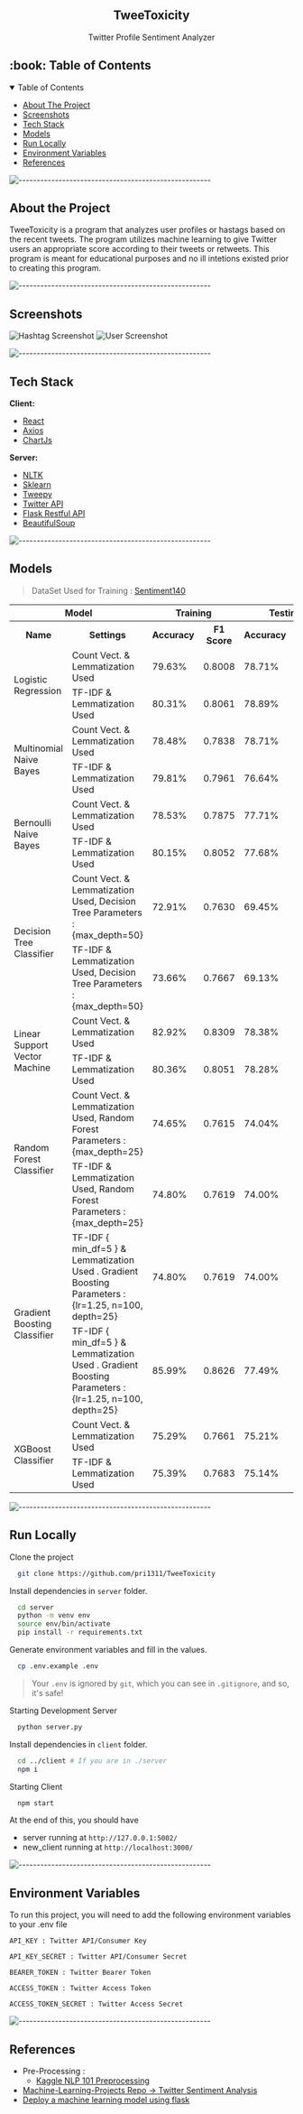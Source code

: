 <div id="top"></div>
<br />
<div align="center">

  <h2 align="center">TweeToxicity</h2>

  <p align="center">
    Twitter Profile Sentiment Analyzer 
  </p>
</div>



<!-- TABLE OF CONTENTS -->
<h2 id="table-of-contents"> :book: Table of Contents</h2>
<details open="open">
  <summary>Table of Contents</summary>
  <ul>
    <li><a href="#about-the-project">  About The Project</a></li>
    <li><a href="#screenshots">  Screenshots</a></li>
    <li><a href="#tech-stack"> Tech Stack</a></li>
    <li><a href="#models">  Models</a></li>
    <li><a href="#run-locally">  Run Locally</a></li>
    <li><a href="#environment-variables">  Environment Variables</a></li>
    <li><a href="#references"> References</a></li>

  </ul>
</details>



![-----------------------------------------------------](https://raw.githubusercontent.com/andreasbm/readme/master/assets/lines/rainbow.png)    

## About the Project


TweeToxicity is a program that analyzes user profiles or hastags based on the recent tweets. The program utilizes machine learning to give Twitter users an appropriate score according to their tweets or retweets. This program is meant for educational purposes and no ill intetions existed prior to creating this program.


![-----------------------------------------------------](https://raw.githubusercontent.com/andreasbm/readme/master/assets/lines/rainbow.png)

## Screenshots

![Hashtag Screenshot](https://github.com/pri1311/TweeToxicity/blob/master/screenshots/hashtag.png)
![User Screenshot](https://github.com/pri1311/TweeToxicity/blob/master/screenshots/profile.png)

  ![-----------------------------------------------------](https://raw.githubusercontent.com/andreasbm/readme/master/assets/lines/rainbow.png)
## Tech Stack

**Client:**
- [React](https://reactjs.org/)
- [Axios](https://axios-http.com/)
- [ChartJs](https://www.chartjs.org/)

**Server:** 
- [NLTK](https://www.nltk.org/)
- [Sklearn](https://scikit-learn.org/stable/index.html)
- [Tweepy](https://github.com/tweepy/tweepy)
- [Twitter API](https://developer.twitter.com/en)
- [Flask Restful API](https://flask-restful.readthedocs.io/en/latest/)
- [BeautifulSoup](https://pypi.org/project/beautifulsoup4/)


![-----------------------------------------------------](https://raw.githubusercontent.com/andreasbm/readme/master/assets/lines/rainbow.png) 

## Models

> DataSet Used for Training : [Sentiment140](https://www.kaggle.com/kazanova/sentiment140)

<table>
	<tr>
	<th colspan="2">
		Model
	</th>
	<th colspan="2" >
		Training
	</th>
	<th colspan="2" >
		Testing
	</th>
   </tr>
  <tr>
    <th>Name</th>
    <th>Settings</th>
    <th>Accuracy </th>
    <th>F1 Score</th>
    <th>Accuracy</th>
    <th>F1 Score</th>
  </tr>
    <tr>
	  <td rowspan="2" >Logistic Regression </td>
	  <td>Count Vect. & Lemmatization Used</td>
	  <td>79.63%</td>
	  <td>0.8008</td>
	  <td>78.71%</td>
	  <td>0.7929</td>
  </tr>
     <tr>
	  <td>TF-IDF & Lemmatization Used</td>
	  <td>80.31%</td>
	  <td>0.8061</td>
	  <td>78.89%</td>
	  <td>0.7930</td>
  </tr>
  <tr>
	  <td rowspan="2" >Multinomial Naive Bayes </td>
	  <td>Count Vect. & Lemmatization Used</td>
	  <td>78.48%</td>
	  <td>0.7838</td>
	  <td>78.71%</td>
	  <td>0.7756</td>
  </tr>
     <tr>
	  <td>TF-IDF & Lemmatization Used</td>
	  <td>79.81%</td>
	  <td>0.7961</td>
	  <td>76.64%</td>
	  <td>0.7664</td>
  </tr>
  <tr>
	  <td rowspan="2" >Bernoulli Naive Bayes </td>
	  <td>Count Vect. & Lemmatization Used</td>
	  <td>78.53%</td>
	  <td>0.7875</td>
	  <td>77.71%</td>
	  <td>0.7803</td>
  </tr>
     <tr>
	  <td>TF-IDF & Lemmatization Used</td>
	  <td>80.15%</td>
	  <td>0.8052</td>
	  <td>77.68%</td>
	  <td>0.7791</td>
  </tr>
  <tr>
	  <td rowspan="2" >Decision Tree Classifier</td>
	  <td>Count Vect. & Lemmatization Used, Decision Tree Parameters : {max_depth=50}</td>
	  <td>72.91%</td>
	  <td>0.7630</td>
	  <td>69.45%</td>
	  <td>0.7334</td>
  </tr>
     <tr>
	  <td>TF-IDF & Lemmatization Used, Decision Tree Parameters : {max_depth=50}</td>
	  <td>73.66%</td>
	  <td>0.7667</td>
	  <td>69.13%</td>
	  <td>0.7297</td>
  </tr>
  <tr>
	  <td rowspan="2" >Linear Support Vector Machine </td>
	  <td>Count Vect. & Lemmatization Used</td>
	  <td>82.92%</td>
	  <td>0.8309</td>
	  <td>78.38%</td>
	  <td>0.7867</td>
  </tr>
     <tr>
	  <td>TF-IDF & Lemmatization Used</td>
	  <td>80.36%</td>
	  <td>0.8051</td>
	  <td>78.28%</td>
	  <td>0.7733</td>
  </tr>
  <tr>
	  <td rowspan="2" >Random Forest Classifier </td>
	  <td>Count Vect. & Lemmatization Used, Random Forest Parameters : {max_depth=25}</td>
	  <td>74.65%</td>
	  <td>0.7615</td>
	  <td>74.04%</td>
	  <td>0.7566</td>
  </tr>
     <tr>
	  <td>TF-IDF & Lemmatization Used, Random Forest Parameters : {max_depth=25}</td>
	  <td>74.80%</td>
	  <td>0.7619</td>
	  <td>74.00%</td>
	  <td>0.7553</td>
  </tr>
     <tr>
	  <td rowspan="2">Gradient Boosting Classifier </td>
	  <td>TF-IDF { min_df=5 } & Lemmatization Used . Gradient Boosting Parameters : {lr=1.25, n=100, depth=25}</td>
	  <td>74.80%</td>
	  <td>0.7619</td>
	  <td>74.00%</td>
	  <td>0.7553</td>
  </tr>
     <tr>
	  <td>TF-IDF { min_df=5 } & Lemmatization Used . Gradient Boosting Parameters : {lr=1.25, n=100, depth=25}</td>
	  <td>85.99%</td>
	  <td>0.8626</td>
	  <td>77.49%</td>
	  <td>0.7791</td>
  </tr>
  <tr>
	  <td rowspan="2" >XGBoost Classifier </td>
	  <td>Count Vect. & Lemmatization Used</td>
	  <td>75.29%</td>
	  <td>0.7661</td>
	  <td>75.21%</td>
	  <td>0.7662</td>
  </tr>
     <tr>
	  <td>TF-IDF & Lemmatization Used</td>
	  <td>75.39%</td>
	  <td>0.7683</td>
	  <td>75.14%</td>
	  <td>0.7667</td>
  </tr>
</table>

![-----------------------------------------------------](https://raw.githubusercontent.com/andreasbm/readme/master/assets/lines/rainbow.png)
  
## Run Locally

Clone the project

```bash
  git clone https://github.com/pri1311/TweeToxicity
```

Install dependencies in ```server``` folder.
```bash
  cd server
  python -m venv env
  source env/bin/activate
  pip install -r requirements.txt
```
Generate environment variables and fill in the values.

```bash
  cp .env.example .env
```
>  Your  `.env`  is ignored by  `git`, which you can see in  `.gitignore`, and so, it's safe!

Starting Development Server

```bash
  python server.py
```

Install dependencies in ```client``` folder.

```bash
  cd ../client # If you are in ./server
  npm i
```

Starting Client 

```bash
  npm start
```


At the end of this, you should have

- server running at `http://127.0.0.1:5002/`
- new_client running at `http://localhost:3000/`

![-----------------------------------------------------](https://raw.githubusercontent.com/andreasbm/readme/master/assets/lines/rainbow.png)
  
## Environment Variables

To run this project, you will need to add the following environment variables to your .env file

`API_KEY : Twitter API/Consumer Key `

`API_KEY_SECRET : Twitter API/Consumer Secret `

`BEARER_TOKEN : Twitter Bearer Token  `

`ACCESS_TOKEN : Twitter Access Token `

`ACCESS_TOKEN_SECRET : Twitter Access Secret `


![-----------------------------------------------------](https://raw.githubusercontent.com/andreasbm/readme/master/assets/lines/rainbow.png)

## References

 - Pre-Processing :
 	- [Kaggle NLP 101 Preprocessing](https://www.kaggle.com/redwankarimsony/nlp-101-tweet-sentiment-analysis-preprocessing)
 - [Machine-Learning-Projects Repo -> Twitter Sentiment Analysis ](https://github.com/utsavk28/DetectiveDog)
 - [Deploy a machine learning model using flask](https://towardsdatascience.com/deploy-a-machine-learning-model-using-flask-da580f84e60c)

